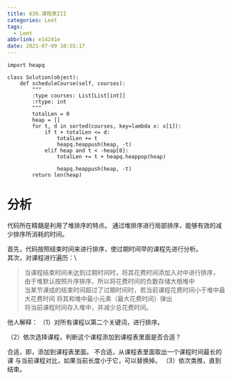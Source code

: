 ```yaml
---
title: 630.课程表III
categories: Leet
tags:
  - Leet
abbrlink: e14241e
date: 2021-07-09 10:55:17
---
```



```cython
import heapq

class Solution(object):
    def scheduleCourse(self, courses):
        """
        :type courses: List[List[int]]
        :rtype: int
        """
        totalLen = 0
        heap = []
        for t, d in sorted(courses, key=lambda x: x[1]):
            if t + totalLen <= d:
                totalLen += t
                heapq.heappush(heap, -t)
            elif heap and t < -heap[0]:
                totalLen += t + heapq.heappop(heap)

                heapq.heappush(heap, -t)
        return len(heap)
```

# 分析

代码所在精髓是利用了堆排序的特点。
通过堆排序进行局部排序，能够有效的减少排序所消耗的时间。

首先，代码按照结束时间来进行排序，使过期时间早的课程先进行分析。\
其次，对课程进行遍历：\
> 当课程结束时间未达到过期时间时，将其花费时间添加入对中进行排序，
由于堆默认按照升序排序，所以将花费时间的负数存储大根堆中\
当某节课成的结束时间超过了过期时间时，若当前课程花费时间小于堆中最大花费时间
将其和堆中最小元素（最大花费时间）弹出\
将当前课程时间存入堆中，并减少总花费时间。


他人解释：
（1）对所有课程以第二个关键词，进行排序。

（2）依次选择课程，判断这个课程添加到课程表里面是否合适？

合适，即，添加到课程表里面。
不合适，从课程表里面取出一个课程时间最长的课 与当前课程对比，如果当前长度小于它，可以替换掉。
（3）依次类推，直到结束。



